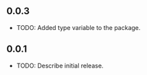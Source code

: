 ## 0.0.3
* TODO: Added type variable to the package.

## 0.0.1

* TODO: Describe initial release.


